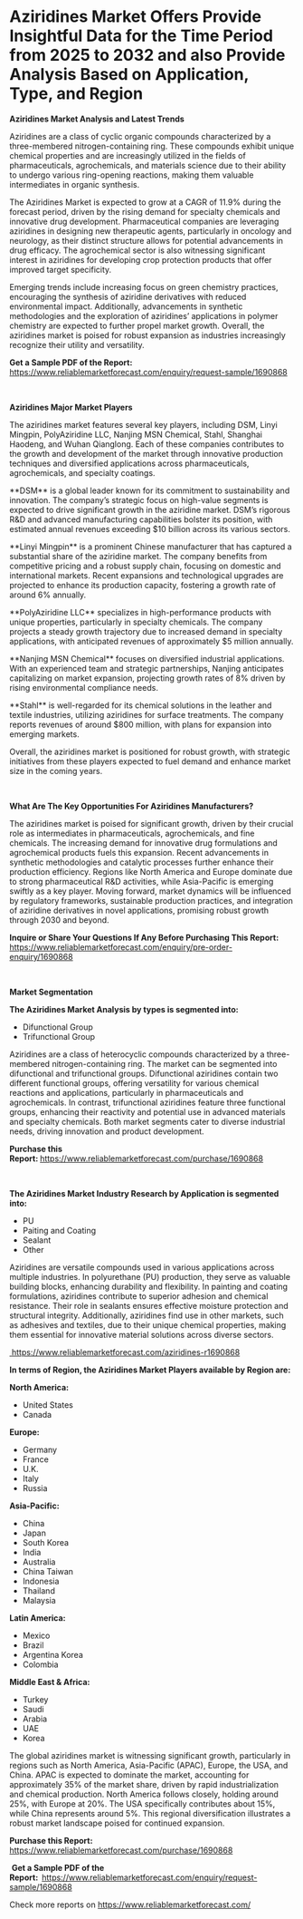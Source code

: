 <p><h1>Aziridines Market Offers Provide Insightful Data for the Time Period from 2025 to 2032 and also Provide Analysis Based on Application, Type, and Region</h1></p><p><strong>Aziridines Market Analysis and Latest Trends</strong></p>
<p><p>Aziridines are a class of cyclic organic compounds characterized by a three-membered nitrogen-containing ring. These compounds exhibit unique chemical properties and are increasingly utilized in the fields of pharmaceuticals, agrochemicals, and materials science due to their ability to undergo various ring-opening reactions, making them valuable intermediates in organic synthesis.</p><p>The Aziridines Market is expected to grow at a CAGR of 11.9% during the forecast period, driven by the rising demand for specialty chemicals and innovative drug development. Pharmaceutical companies are leveraging aziridines in designing new therapeutic agents, particularly in oncology and neurology, as their distinct structure allows for potential advancements in drug efficacy. The agrochemical sector is also witnessing significant interest in aziridines for developing crop protection products that offer improved target specificity.</p><p>Emerging trends include increasing focus on green chemistry practices, encouraging the synthesis of aziridine derivatives with reduced environmental impact. Additionally, advancements in synthetic methodologies and the exploration of aziridines’ applications in polymer chemistry are expected to further propel market growth. Overall, the aziridines market is poised for robust expansion as industries increasingly recognize their utility and versatility.</p></p>
<p><strong>Get a Sample PDF of the Report:&nbsp;</strong> <a href="https://www.reliablemarketforecast.com/enquiry/request-sample/1690868?utm_campaign=1169&utm_medium=2&utm_source=Github&utm_content=ia&utm_term=06012025&utm_id=aziridines">https://www.reliablemarketforecast.com/enquiry/request-sample/1690868</a></p>
<p>&nbsp;</p>
<p><strong>Aziridines Major Market Players</strong></p>
<p><p>The aziridines market features several key players, including DSM, Linyi Mingpin, PolyAziridine LLC, Nanjing MSN Chemical, Stahl, Shanghai Haodeng, and Wuhan Qianglong. Each of these companies contributes to the growth and development of the market through innovative production techniques and diversified applications across pharmaceuticals, agrochemicals, and specialty coatings.</p><p>**DSM** is a global leader known for its commitment to sustainability and innovation. The company’s strategic focus on high-value segments is expected to drive significant growth in the aziridine market. DSM’s rigorous R&D and advanced manufacturing capabilities bolster its position, with estimated annual revenues exceeding $10 billion across its various sectors.</p><p>**Linyi Mingpin** is a prominent Chinese manufacturer that has captured a substantial share of the aziridine market. The company benefits from competitive pricing and a robust supply chain, focusing on domestic and international markets. Recent expansions and technological upgrades are projected to enhance its production capacity, fostering a growth rate of around 6% annually.</p><p>**PolyAziridine LLC** specializes in high-performance products with unique properties, particularly in specialty chemicals. The company projects a steady growth trajectory due to increased demand in specialty applications, with anticipated revenues of approximately $5 million annually.</p><p>**Nanjing MSN Chemical** focuses on diversified industrial applications. With an experienced team and strategic partnerships, Nanjing anticipates capitalizing on market expansion, projecting growth rates of 8% driven by rising environmental compliance needs.</p><p>**Stahl** is well-regarded for its chemical solutions in the leather and textile industries, utilizing aziridines for surface treatments. The company reports revenues of around $800 million, with plans for expansion into emerging markets.</p><p>Overall, the aziridines market is positioned for robust growth, with strategic initiatives from these players expected to fuel demand and enhance market size in the coming years.</p></p>
<p>&nbsp;</p>
<p><strong>What Are The Key Opportunities For Aziridines Manufacturers?</strong></p>
<p><p>The aziridines market is poised for significant growth, driven by their crucial role as intermediates in pharmaceuticals, agrochemicals, and fine chemicals. The increasing demand for innovative drug formulations and agrochemical products fuels this expansion. Recent advancements in synthetic methodologies and catalytic processes further enhance their production efficiency. Regions like North America and Europe dominate due to strong pharmaceutical R&D activities, while Asia-Pacific is emerging swiftly as a key player. Moving forward, market dynamics will be influenced by regulatory frameworks, sustainable production practices, and integration of aziridine derivatives in novel applications, promising robust growth through 2030 and beyond.</p></p>
<p><strong>Inquire or Share Your Questions If Any Before Purchasing This Report:</strong> <a href="https://www.reliablemarketforecast.com/enquiry/pre-order-enquiry/1690868?utm_campaign=1169&utm_medium=2&utm_source=Github&utm_content=ia&utm_term=06012025&utm_id=aziridines">https://www.reliablemarketforecast.com/enquiry/pre-order-enquiry/1690868</a></p>
<p>&nbsp;</p>
<p><strong>Market Segmentation</strong></p>
<p><strong>The Aziridines Market Analysis by types is segmented into:</strong></p>
<p><ul><li>Difunctional Group</li><li>Trifunctional Group</li></ul></p>
<p><p>Aziridines are a class of heterocyclic compounds characterized by a three-membered nitrogen-containing ring. The market can be segmented into difunctional and trifunctional groups. Difunctional aziridines contain two different functional groups, offering versatility for various chemical reactions and applications, particularly in pharmaceuticals and agrochemicals. In contrast, trifunctional aziridines feature three functional groups, enhancing their reactivity and potential use in advanced materials and specialty chemicals. Both market segments cater to diverse industrial needs, driving innovation and product development.</p></p>
<p><strong>Purchase this Report:&nbsp;</strong><a href="https://www.reliablemarketforecast.com/purchase/1690868?utm_campaign=1169&utm_medium=2&utm_source=Github&utm_content=ia&utm_term=06012025&utm_id=aziridines">https://www.reliablemarketforecast.com/purchase/1690868</a></p>
<p>&nbsp;</p>
<p><strong>The Aziridines Market Industry Research by Application is segmented into:</strong></p>
<p><ul><li>PU</li><li>Paiting and Coating</li><li>Sealant</li><li>Other</li></ul></p>
<p><p>Aziridines are versatile compounds used in various applications across multiple industries. In polyurethane (PU) production, they serve as valuable building blocks, enhancing durability and flexibility. In painting and coating formulations, aziridines contribute to superior adhesion and chemical resistance. Their role in sealants ensures effective moisture protection and structural integrity. Additionally, aziridines find use in other markets, such as adhesives and textiles, due to their unique chemical properties, making them essential for innovative material solutions across diverse sectors.</p></p>
<p><a href="https://www.reliablemarketforecast.com/aziridines-r1690868?utm_campaign=1169&utm_medium=2&utm_source=Github&utm_content=ia&utm_term=06012025&utm_id=aziridines">&nbsp;https://www.reliablemarketforecast.com/aziridines-r1690868</a></p>
<p><strong>In terms of Region, the Aziridines Market Players available by Region are:</strong></p>
<p>
    <p> <strong> North America: </strong>
        <ul>
            <li>United States</li>
            <li>Canada</li>
        </ul>
        </p> 
    <p> <strong> Europe: </strong>
        <ul>
            <li>Germany</li>
            <li>France</li>
            <li>U.K.</li>
            <li>Italy</li>
            <li>Russia</li>
        </ul>
        </p> 
    <p> <strong> Asia-Pacific: </strong>
        <ul>
            <li>China</li>
            <li>Japan</li>
            <li>South Korea</li>
            <li>India</li>
            <li>Australia</li>
            <li>China Taiwan</li>
            <li>Indonesia</li>
            <li>Thailand</li>
            <li>Malaysia</li>
        </ul>
        </p> 
    <p> <strong> Latin America: </strong>
        <ul>
            <li>Mexico</li>
            <li>Brazil</li>
            <li>Argentina Korea</li>
            <li>Colombia</li>
        </ul>
        </p> 
    <p> <strong> Middle East & Africa: </strong>
        <ul>
            <li>Turkey</li>
            <li>Saudi</li>
            <li>Arabia</li>
            <li>UAE</li>
            <li>Korea</li>
        </ul>
    </p>
    </p>
<p><p>The global aziridines market is witnessing significant growth, particularly in regions such as North America, Asia-Pacific (APAC), Europe, the USA, and China. APAC is expected to dominate the market, accounting for approximately 35% of the market share, driven by rapid industrialization and chemical production. North America follows closely, holding around 25%, with Europe at 20%. The USA specifically contributes about 15%, while China represents around 5%. This regional diversification illustrates a robust market landscape poised for continued expansion.</p></p>
<p><strong>Purchase this Report: </strong><a href="https://www.reliablemarketforecast.com/purchase/1690868?utm_campaign=1169&utm_medium=2&utm_source=Github&utm_content=ia&utm_term=06012025&utm_id=aziridines">https://www.reliablemarketforecast.com/purchase/1690868</a></p>
<p>&nbsp;<strong>Get a Sample PDF of the Report:&nbsp;&nbsp;</strong><a href="https://www.reliablemarketforecast.com/enquiry/request-sample/1690868?utm_campaign=1169&utm_medium=2&utm_source=Github&utm_content=ia&utm_term=06012025&utm_id=aziridines">https://www.reliablemarketforecast.com/enquiry/request-sample/1690868</a></p>
<p><strong></strong></p>
<p>Check more reports on <a href="https://www.reliablemarketforecast.com/?utm_campaign=1169&utm_medium=2&utm_source=Github&utm_content=ia&utm_term=06012025&utm_id=aziridines">https://www.reliablemarketforecast.com/</a></p>